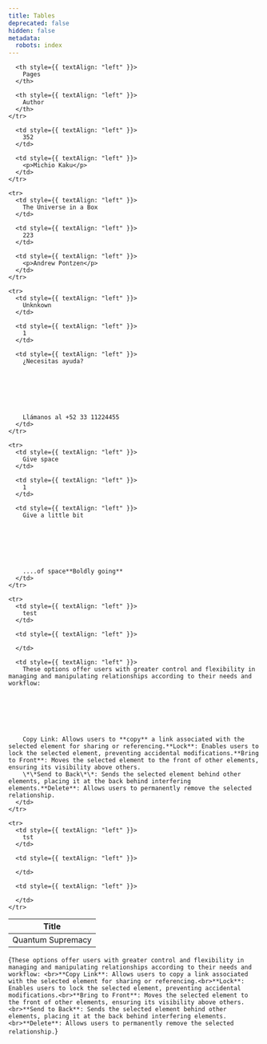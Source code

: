 ```yaml
---
title: Tables
deprecated: false
hidden: false
metadata:
  robots: index
---
```

<Table align={["left","left","left"]}>
  <thead>
    <tr>
      <th style={{ textAlign: "left" }}>
        Title
      </th>

      <th style={{ textAlign: "left" }}>
        Pages
      </th>

      <th style={{ textAlign: "left" }}>
        Author
      </th>
    </tr>
  </thead>

  <tbody>
    <tr>
      <td style={{ textAlign: "left" }}>
        Quantum Supremacy
      </td>

      <td style={{ textAlign: "left" }}>
        352
      </td>

      <td style={{ textAlign: "left" }}>
        <p>Michio Kaku</p>
      </td>
    </tr>

    <tr>
      <td style={{ textAlign: "left" }}>
        The Universe in a Box
      </td>

      <td style={{ textAlign: "left" }}>
        223
      </td>

      <td style={{ textAlign: "left" }}>
        <p>Andrew Pontzen</p>
      </td>
    </tr>

    <tr>
      <td style={{ textAlign: "left" }}>
        Unknkown
      </td>

      <td style={{ textAlign: "left" }}>
        1
      </td>

      <td style={{ textAlign: "left" }}>
        ¿Necesitas ayuda?







        Llámanos al +52 33 11224455
      </td>
    </tr>

    <tr>
      <td style={{ textAlign: "left" }}>
        Give space
      </td>

      <td style={{ textAlign: "left" }}>
        1
      </td>

      <td style={{ textAlign: "left" }}>
        Give a little bit







        ....of space**Boldly going**
      </td>
    </tr>

    <tr>
      <td style={{ textAlign: "left" }}>
        test
      </td>

      <td style={{ textAlign: "left" }}>

      </td>

      <td style={{ textAlign: "left" }}>
        These options offer users with greater control and flexibility in managing and manipulating relationships according to their needs and workflow:







        Copy Link: Allows users to **copy** a link associated with the selected element for sharing or referencing.**Lock**: Enables users to lock the selected element, preventing accidental modifications.**Bring to Front**: Moves the selected element to the front of other elements, ensuring its visibility above others.
        \*\*Send to Back\*\*: Sends the selected element behind other elements, placing it at the back behind interfering elements.**Delete**: Allows users to permanently remove the selected relationship.
      </td>
    </tr>

    <tr>
      <td style={{ textAlign: "left" }}>
        tst
      </td>

      <td style={{ textAlign: "left" }}>

      </td>

      <td style={{ textAlign: "left" }}>

      </td>
    </tr>
  </tbody>
</Table>

<HTMLBlock>{`
        These options offer users with greater control and flexibility in managing and manipulating relationships according to their needs and workflow:
        <br>**Copy Link**: Allows users to copy a link associated with the selected element for sharing or referencing.<br>**Lock**: Enables users to lock the selected element, preventing accidental modifications.<br>**Bring to Front**: Moves the selected element to the front of other elements, ensuring its visibility above others.<br>**Send to Back**: Sends the selected element behind other elements, placing it at the back behind interfering elements.<br>**Delete**: Allows users to permanently remove the selected relationship.
`}</HTMLBlock>